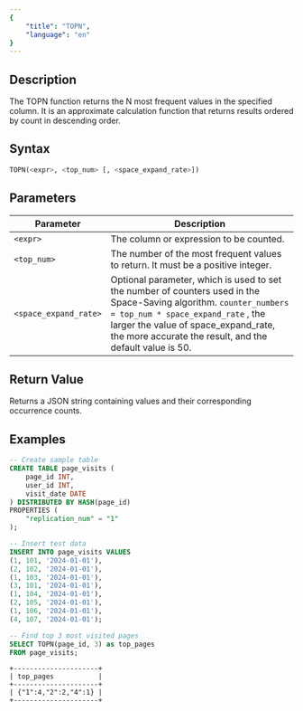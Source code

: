 ```yaml
---
{
    "title": "TOPN",
    "language": "en"
}
---
```


<!-- 
Licensed to the Apache Software Foundation (ASF) under one
or more contributor license agreements.  See the NOTICE file
distributed with this work for additional information
regarding copyright ownership.  The ASF licenses this file
to you under the Apache License, Version 2.0 (the
"License"); you may not use this file except in compliance
with the License.  You may obtain a copy of the License at

  http://www.apache.org/licenses/LICENSE-2.0

Unless required by applicable law or agreed to in writing,
software distributed under the License is distributed on an
"AS IS" BASIS, WITHOUT WARRANTIES OR CONDITIONS OF ANY
KIND, either express or implied.  See the License for the
specific language governing permissions and limitations
under the License.
-->

## Description

The TOPN function returns the N most frequent values in the specified column. It is an approximate calculation function that returns results ordered by count in descending order.

## Syntax

```sql
TOPN(<expr>, <top_num> [, <space_expand_rate>])
```

## Parameters
| Parameter | Description |
| -- | -- |
| `<expr>` | The column or expression to be counted. |
| `<top_num>` | The number of the most frequent values to return. It must be a positive integer. |
| `<space_expand_rate>` | Optional parameter, which is used to set the number of counters used in the Space-Saving algorithm. `counter_numbers = top_num * space_expand_rate` , the larger the value of space_expand_rate, the more accurate the result, and the default value is 50. |

## Return Value

Returns a JSON string containing values and their corresponding occurrence counts.

## Examples
```sql
-- Create sample table
CREATE TABLE page_visits (
    page_id INT,
    user_id INT,
    visit_date DATE
) DISTRIBUTED BY HASH(page_id)
PROPERTIES (
    "replication_num" = "1"
);

-- Insert test data
INSERT INTO page_visits VALUES
(1, 101, '2024-01-01'),
(2, 102, '2024-01-01'),
(1, 103, '2024-01-01'),
(3, 101, '2024-01-01'),
(1, 104, '2024-01-01'),
(2, 105, '2024-01-01'),
(1, 106, '2024-01-01'),
(4, 107, '2024-01-01');

-- Find top 3 most visited pages
SELECT TOPN(page_id, 3) as top_pages
FROM page_visits;
```

```text
+---------------------+
| top_pages           |
+---------------------+
| {"1":4,"2":2,"4":1} |
+---------------------+
```